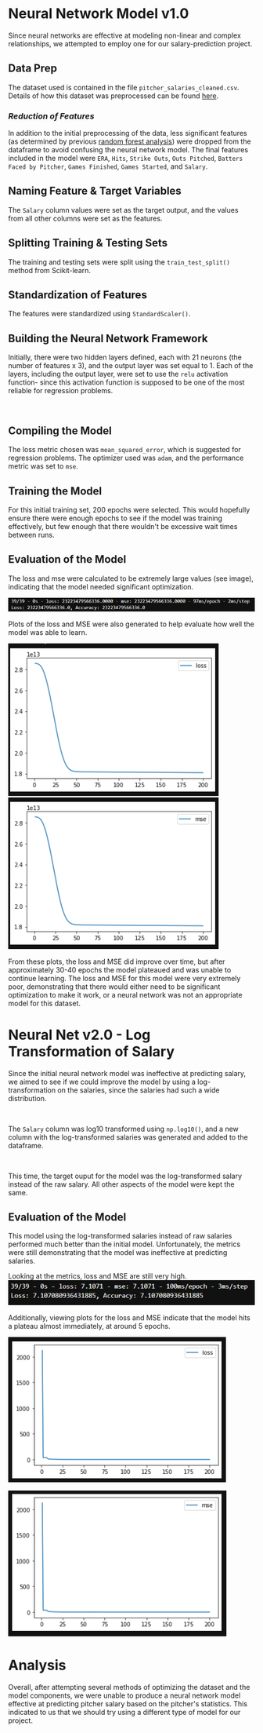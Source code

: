# Neural Network Model v1.0
Since neural networks are effective at modeling non-linear and complex relationships, we attempted to employ one for our salary-prediction project. 

## Data Prep
The dataset used is contained in the file `pitcher_salaries_cleaned.csv`. Details of how this dataset was preprocessed can be found [here](https://github.com/Jenny16x/TeamSix#data-preprocessing).

### *Reduction of Features*
In addition to the initial preprocessing of the data, less significant features (as determined by previous [random forest analysis](https://github.com/Jenny16x/TeamSix#random-forest-analysis)) were dropped from the dataframe to avoid confusing the neural network model. The final features included in the model were `ERA`, `Hits`, `Strike Outs`, `Outs Pitched`, `Batters Faced by Pitcher`, `Games Finished`, `Games Started`, and `Salary`.

## Naming Feature & Target Variables
The `Salary` column values were set as the target output, and the values from all other columns were set as the features. 

## Splitting Training & Testing Sets
The training and testing sets were split using the `train_test_split()` method from Scikit-learn.

## Standardization of Features
The features were standardized using `StandardScaler()`.

## Building the Neural Network Framework
Initially, there were two hidden layers defined, each with 21 neurons (the number of features x 3), and the output layer was set equal to 1. Each of the layers, including the output layer, were set to use the `relu` activation function- since this activation function is supposed to be one of the most reliable for regression problems.

<br>

## Compiling the Model

The loss metric chosen was `mean_squared_error`, which is suggested for regression problems. The optimizer used was `adam`, and the performance metric was set to `mse`.

## Training the Model
For this initial training set, 200 epochs were selected. This would hopefully ensure there were enough epochs to see if the model was training effectively, but few enough that there wouldn't be excessive wait times between runs.

## Evaluation of the Model
The loss and mse were calculated to be extremely large values (see image), indicating that the model needed significant optimization. 

![Metrics from first Neural Network Model](./neural-network/images/NN1-metrics.png)<br>

Plots of the loss and MSE were also generated to help evaluate how well the model was able to learn. <br>

![Plot of Loss](./neural-network/images/NN1-loss.png)<br>
![Plot of MSE](./neural-network/images/NN1-MSE.png)

From these plots, the loss and MSE did improve over time, but after approximately 30-40 epochs the model plateaued and was unable to continue learning. The loss and MSE for this model were very extremely poor, demonstrating that there would either need to be significant optimization to make it work, or a neural network was not an appropriate model for this dataset. 

# Neural Net v2.0 - Log Transformation of Salary
Since the initial neural network model was ineffective at predicting salary, we aimed to see if we could improve the model by using a log-transformation on the salaries, since the salaries had such a wide distribution. 

<br>

The `Salary` column was log10 transformed using `np.log10()`, and a new column with the log-transformed salaries was generated and added to the dataframe. 

<br>

This time, the target ouput for the model was the log-transformed salary instead of the raw salary. All other aspects of the model were kept the same. 

## Evaluation of the Model
This model using the log-transformed salaries instead of raw salaries performed much better than the initial model. Unfortunately, the metrics were still demonstrating that the model was ineffective at predicting salaries. <br>


Looking at the metrics, loss and MSE are still very high.
![NN2 Metrics](./neural-network/images/NN2-metrics.png)<br>

Additionally, viewing plots for the loss and MSE indicate that the model hits a plateau almost immediately, at around 5 epochs.<br>

![NN2 Loss Plot](./neural-network/images/NN2-loss.png)<br>

![NN2 MSE Plot](./neural-network/images/NN2-MSE.png)<br>

# Analysis
Overall, after attempting several methods of optimizing the dataset and the model components, we were unable to produce a neural network model effective at predicting pitcher salary based on the pitcher's statistics. This indicated to us that we should try using a different type of model for our project.

